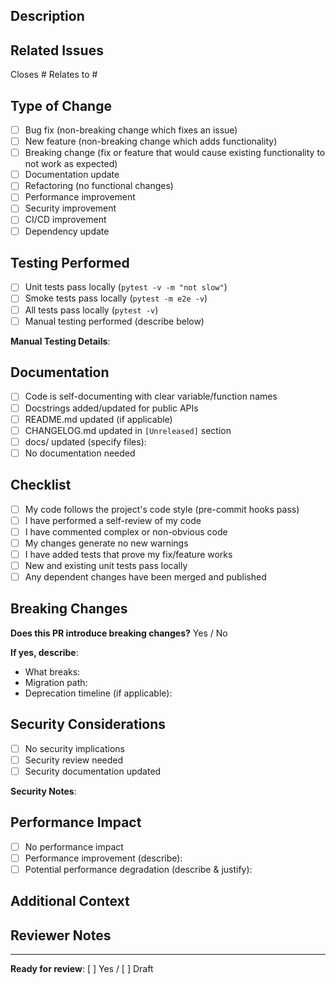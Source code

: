 ## Description

<!-- Provide a brief description of the changes in this PR -->

## Related Issues

<!-- Link to related issues using #issue_number -->
Closes #
Relates to #

## Type of Change

<!-- Check all that apply -->

- [ ] Bug fix (non-breaking change which fixes an issue)
- [ ] New feature (non-breaking change which adds functionality)
- [ ] Breaking change (fix or feature that would cause existing functionality to not work as expected)
- [ ] Documentation update
- [ ] Refactoring (no functional changes)
- [ ] Performance improvement
- [ ] Security improvement
- [ ] CI/CD improvement
- [ ] Dependency update

## Testing Performed

<!-- Describe the tests you ran and their results -->

- [ ] Unit tests pass locally (`pytest -v -m "not slow"`)
- [ ] Smoke tests pass locally (`pytest -m e2e -v`)
- [ ] All tests pass locally (`pytest -v`)
- [ ] Manual testing performed (describe below)

**Manual Testing Details**:
<!-- Describe any manual testing you performed -->

## Documentation

<!-- Check all that apply -->

- [ ] Code is self-documenting with clear variable/function names
- [ ] Docstrings added/updated for public APIs
- [ ] README.md updated (if applicable)
- [ ] CHANGELOG.md updated in `[Unreleased]` section
- [ ] docs/ updated (specify files):
- [ ] No documentation needed

## Checklist

- [ ] My code follows the project's code style (pre-commit hooks pass)
- [ ] I have performed a self-review of my code
- [ ] I have commented complex or non-obvious code
- [ ] My changes generate no new warnings
- [ ] I have added tests that prove my fix/feature works
- [ ] New and existing unit tests pass locally
- [ ] Any dependent changes have been merged and published

## Breaking Changes

<!-- If this is a breaking change, describe the impact and migration path -->

**Does this PR introduce breaking changes?** Yes / No

**If yes, describe**:
- What breaks:
- Migration path:
- Deprecation timeline (if applicable):

## Security Considerations

<!-- Describe any security implications of this change -->

- [ ] No security implications
- [ ] Security review needed
- [ ] Security documentation updated

**Security Notes**:
<!-- Add any security-relevant details -->

## Performance Impact

<!-- Describe any performance implications -->

- [ ] No performance impact
- [ ] Performance improvement (describe):
- [ ] Potential performance degradation (describe & justify):

## Additional Context

<!-- Add any other context, screenshots, or information about the PR here -->

## Reviewer Notes

<!-- Any specific areas you'd like reviewers to focus on -->

---

**Ready for review**: [ ] Yes / [ ] Draft

<!--
Thank you for contributing to DJP Workflow!
See CONTRIBUTING.md for more detailed guidelines.
-->
